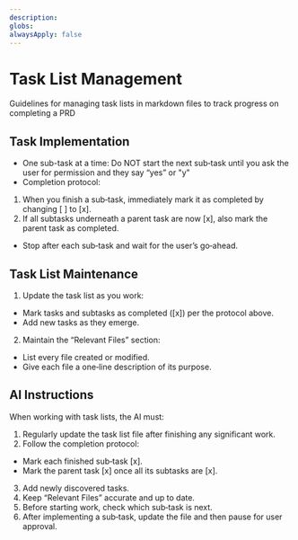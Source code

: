```yaml
---
description:
globs:
alwaysApply: false
---
```

# Task List Management

Guidelines for managing task lists in markdown files to track progress on completing a PRD

## Task Implementation
- One sub-task at a time: Do NOT start the next sub‑task until you ask the user for permission and they say “yes” or "y"
- Completion protocol:
1. When you finish a sub‑task, immediately mark it as completed by changing [ ] to [x].
2. If all subtasks underneath a parent task are now [x], also mark the parent task as completed.
- Stop after each sub‑task and wait for the user’s go‑ahead.

## Task List Maintenance

1. Update the task list as you work:
- Mark tasks and subtasks as completed ([x]) per the protocol above.
- Add new tasks as they emerge.

2. Maintain the “Relevant Files” section:
- List every file created or modified.
- Give each file a one‑line description of its purpose.

## AI Instructions

When working with task lists, the AI must:

1. Regularly update the task list file after finishing any significant work.
2. Follow the completion protocol:
- Mark each finished sub‑task [x].
- Mark the parent task [x] once all its subtasks are [x].
3. Add newly discovered tasks.
4. Keep “Relevant Files” accurate and up to date.
5. Before starting work, check which sub‑task is next.
6. After implementing a sub‑task, update the file and then pause for user approval.